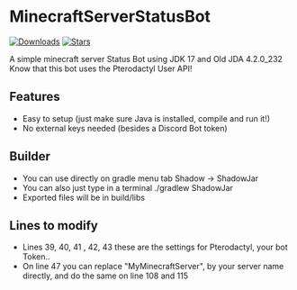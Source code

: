 # MinecraftServerStatusBot

[![Downloads](https://img.shields.io/github/downloads/noysteque/MinecraftServerStatusBot/total.svg)](https://github.com/noysteque/MinecraftServerStatusBot/releases/tag/Source)
[![Stars](https://img.shields.io/github/stars/noysteque/MinecraftServerStatusBot.svg)](https://github.com/noysteque/MinecraftServerStatusBot/stargazers)


A simple minecraft server Status Bot using JDK 17 and Old JDA 4.2.0_232
Know that this bot uses the Pterodactyl User API!

## Features
  * Easy to setup (just make sure Java is installed, compile and run it!)
  * No external keys needed (besides a Discord Bot token)

## Builder
  * You can use directly on gradle menu tab Shadow -> ShadowJar
  * You can also just type in a terminal ./gradlew ShadowJar
  * Exported files will be in build/libs

## Lines to modify
  * Lines 39, 40, 41 , 42, 43 these are the settings for Pterodactyl, your bot Token..
  * On line 47 you can replace "MyMinecraftServer", by your server name directly, and do the same on line 108 and 115
